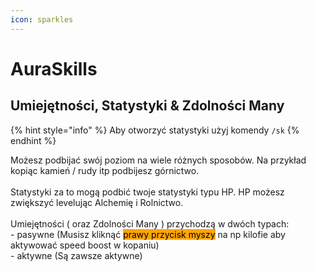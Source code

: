 ```yaml
---
icon: sparkles
---
```


# AuraSkills

## Umiejętności, Statystyki & Zdolności Many

{% hint style="info" %}
Aby otworzyć statystyki użyj komendy `/sk`
{% endhint %}

Możesz podbijać swój poziom na wiele różnych sposobów. Na przykład kopiąc kamień / rudy itp podbijesz górnictwo.\
\
Statystyki za to mogą podbić twoje statystyki typu HP. HP możesz zwiększyć levelując Alchemię i Rolnictwo.\
\
Umiejętności ( oraz Zdolności Many ) przychodzą w dwóch typach: \
\- pasywne (Musisz kliknąć <mark style="background-color:orange;">prawy przycisk myszy</mark>  na np kilofie aby aktywować speed boost w kopaniu)\
\- aktywne  (Są zawsze aktywne)

